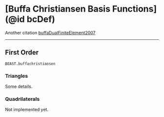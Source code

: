 
# [Buffa Christiansen Basis Functions](@id bcDef)

Another citation [buffaDualFiniteElement2007](@cite)

---
## First Order

```@docs
BEAST.buffachristiansen
```

### Triangles

Some details.


### Quadrilaterals

Not implemented yet.